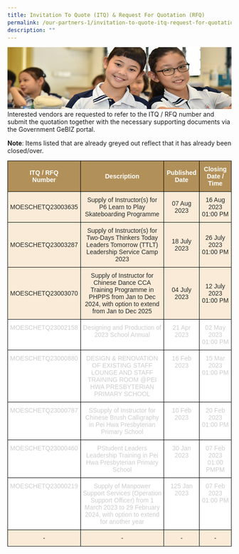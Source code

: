```yaml
---
title: Invitation To Quote (ITQ) & Request For Quotation (RFQ)
permalink: /our-partners-1/invitation-to-quote-itq-request-for-quotation-rfq/
description: ""
---
```

![](/images/Website%20Banners%20Subpage/948x260%20masterhead%20-%20Our%20Partners3.jpg)
Interested vendors are requested to refer to the ITQ / RFQ number and submit the quotation together with the necessary supporting documents via the Government GeBIZ portal.  
  

**Note**: Items listed that are already greyed out reflect that it has already been closed/over.

<style type="text/css">
.tg  {border-collapse:collapse;border-spacing:0;}
.tg td{border-color:black;border-style:solid;border-width:1px;font-family:Arial, sans-serif;font-size:14px;
  overflow:hidden;padding:10px 5px;word-break:normal;}
.tg th{border-color:black;border-style:solid;border-width:1px;font-family:Arial, sans-serif;font-size:14px;
  font-weight:normal;overflow:hidden;padding:10px 5px;word-break:normal;}
.tg .tg-q1lf{background-color:#F9EBD7;color:#282828;text-align:center;vertical-align:middle}
.tg .tg-vgdu{background-color:#F9EBD7;color:#CCC;text-align:center;vertical-align:top}
.tg .tg-vtwo{background-color:#B29059;color:#FFF;font-weight:bold;text-align:center;vertical-align:middle}
.tg .tg-lhoz{background-color:#FFF;color:#CCC;text-align:center;vertical-align:top}
.tg .tg-r2gi{background-color:#FFF;color:#282828;text-align:center;vertical-align:middle}
</style>
<table class="tg">
<thead>
  <tr>
    <th class="tg-vtwo"><span style="color:#FFF;background-color:#B29059">ITQ / RFQ</span><br><span style="color:#FFF;background-color:#B29059">Number</span></th>
    <th class="tg-vtwo"><span style="color:#FFF;background-color:#B29059">Description</span></th>
    <th class="tg-vtwo"><span style="color:#FFF;background-color:#B29059">Published</span><br><span style="color:#FFF;background-color:#B29059">Date</span></th>
    <th class="tg-vtwo"><span style="color:#FFF;background-color:#B29059">Closing</span><br><span style="color:#FFF;background-color:#B29059">Date / Time</span></th>
  </tr>
</thead>
<tbody>
	 <tr>
	</tr>	<tr>
		</tr>	<tr>
		</tr>	<tr>
	</tr>	<tr>
		</tr>	<tr><td class="tg-q1lf"><span style="color:#282828;background-color:transparent">  MOESCHETQ23003635</span></td>
    <td class="tg-q1lf"><span style="color:#282828;background-color:transparent">Supply of Instructor(s) for P6 Learn to Play Skateboarding Programme</span></td>
    <td class="tg-q1lf"><span style="color:#282828;background-color:transparent"> 07 Aug 2023</span></td>
    <td class="tg-q1lf"><span style="color:#282828;background-color:transparent"> 16 Aug 2023 01:00 PM</span></td>
  </tr><tr>
	</tr>	<tr><td class="tg-q1lf"><span style="color:#282828;background-color:transparent">  MOESCHETQ23003287</span></td>
    <td class="tg-q1lf"><span style="color:#282828;background-color:transparent"> Supply of Instructor(s) for Two-Days Thinkers Today Leaders Tomorrow (TTLT) Leadership Service Camp 2023</span></td>
    <td class="tg-q1lf"><span style="color:#282828;background-color:transparent"> 18 July 2023</span></td>
    <td class="tg-q1lf"><span style="color:#282828;background-color:transparent"> 26 July 2023 01:00 PM</span></td>
  </tr><tr>
		</tr>	<tr>
	</tr>	<tr>
		</tr>	<tr><td class="tg-q1lf"><span style="color:#282828;background-color:transparent">  MOESCHETQ23003070</span></td>
    <td class="tg-q1lf"><span style="color:#282828;background-color:transparent"> Supply of Instructor for Chinese Dance CCA Training Programme in PHPPS from Jan to Dec 2024, with option to extend from Jan to Dec 2025</span></td>
    <td class="tg-q1lf"><span style="color:#282828;background-color:transparent"> 04 July 2023</span></td>
    <td class="tg-q1lf"><span style="color:#282828;background-color:transparent"> 12 July 2023 01:00 PM</span></td>
  </tr><tr>
		</tr>	<tr>
			</tr>	<tr>
		</tr>	<tr>
	</tr>	<tr><td class="tg-lhoz"><span style="">  MOESCHETQ23002158</span></td>
    <td class="tg-lhoz"><span style=""> Designing and Production of 2023 School Annual</span></td>
    <td class="tg-lhoz"><span style=""> 21 Apr 2023</span></td>
    <td class="tg-lhoz"><span style=""> 02 May 2023 01:00 PM</span></td>
  </tr><tr>
	</tr>	<tr>
	</tr><tr>
	</tr>	<tr><td class="tg-lhoz">  MOESCHETQ23000880</td>
    <td class="tg-lhoz"> DESIGN &amp; RENOVATION OF EXISTING STAFF LOUNGE AND STAFF TRAINING ROOM @PEI HWA PRESBYTERIAN PRIMARY SCHOOL</td>
    <td class="tg-lhoz"> 16 Feb 2023</td>
    <td class="tg-lhoz"> 15 Mar 2023 01:00 PM</td>
  </tr>
		<tr>
	</tr>	<tr>
	</tr><tr>
	</tr><tr>
    <td class="tg-lhoz"> MOESCHETQ23000787</td>
    <td class="tg-lhoz">SSupply of Instructor for Chinese Brush Calligraphy in Pei Hwa Presbyterian Primary School </td>
    <td class="tg-lhoz"> 10 Feb 2023</td>
    <td class="tg-lhoz"> 20 Feb 2023 01:00 PM </td>
  </tr>
	 <tr>
  </tr><tr>
    <td class="tg-lhoz">MOESCHETQ23000460 </td>
    <td class="tg-lhoz"> PStudent Leaders Leadership Training in Pei Hwa Presbyterian Primary School </td>
    <td class="tg-lhoz"> 30 Jan 2023</td>
    <td class="tg-lhoz"> 07 Feb 2023 01:00 PMPM</td>
  </tr>
	 <tr>
  </tr><tr>
    <td class="tg-lhoz"> MOESCHETQ23000219</td>
    <td class="tg-lhoz">Supply of Manpower Support Services (Operation Support Officer) from 1 March 2023 to 29 February 2024, with option to extend for another year</td>
    <td class="tg-lhoz"> 125 Jan 2023</td>
    <td class="tg-lhoz"> 07 Feb 2023 01:00 PM</td>
  </tr>
	 <tr>
  </tr><tr>
    </tr>	<tr><td class="tg-q1lf"><span style="color:#282828;background-color:transparent">  - </span></td>
    <td class="tg-q1lf"><span style="color:#282828;background-color:transparent"> - </span></td>
    <td class="tg-q1lf"><span style="color:#282828;background-color:transparent"> - </span></td>
    <td class="tg-q1lf"><span style="color:#282828;background-color:transparent">- </span></td>
  </tr><tr>
</tr></tbody>
</table>